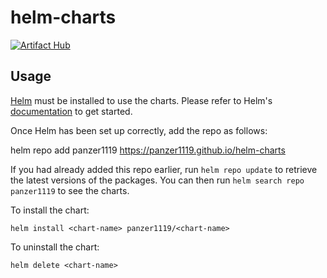 # helm-charts

[![Artifact Hub](https://img.shields.io/endpoint?url=https://artifacthub.io/badge/repository/panzer1119)](https://artifacthub.io/packages/search?repo=panzer1119)

## Usage

[Helm](https://helm.sh) must be installed to use the charts.  Please refer to
Helm's [documentation](https://helm.sh/docs) to get started.

Once Helm has been set up correctly, add the repo as follows:

helm repo add panzer1119 https://panzer1119.github.io/helm-charts

If you had already added this repo earlier, run `helm repo update` to retrieve
the latest versions of the packages.  You can then run `helm search repo
panzer1119` to see the charts.

To install the <chart-name> chart:

    helm install <chart-name> panzer1119/<chart-name>

To uninstall the chart:

    helm delete <chart-name>
